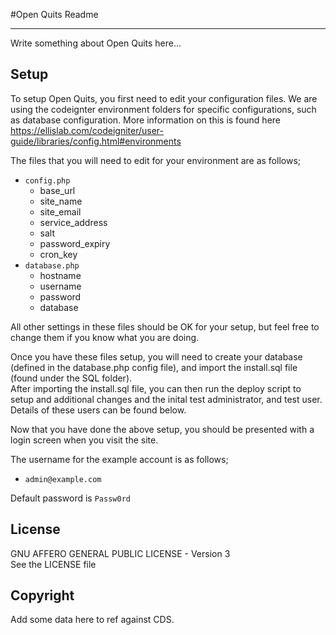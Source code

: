 #Open Quits Readme

---

Write something about Open Quits here...

Setup
---
To setup Open Quits, you first need to edit your configuration files. We are using the codeignter environment folders for specific configurations, such as database configuration. More information on this is found here https://ellislab.com/codeigniter/user-guide/libraries/config.html#environments
  
The files that you will need to edit for your environment are as follows;

- `config.php`
	- base_url
	- site_name
	- site_email
	- service_address
	- salt
	- password_expiry
	- cron_key
- `database.php`
	- hostname
	- username
	- password
	- database

All other settings in these files should be OK for your setup, but feel free to change them if you know what you are doing.
  
Once you have these files setup, you will need to create your database (defined in the database.php config file), and import the install.sql file (found under the SQL folder).  
After importing the install.sql file, you can then run the deploy script to setup and additional changes and the inital test administrator, and test user. Details of these users can be found below.
  
Now that you have done the above setup, you should be presented with a login screen when you visit the site.

The username for the example account is as follows;

- `admin@example.com`

Default password is `Passw0rd`

License
---
GNU AFFERO GENERAL PUBLIC LICENSE - Version 3  
See the LICENSE file


Copyright
---
Add some data here to ref against CDS.

